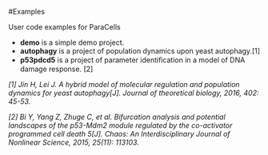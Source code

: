 #Examples

User code examples for ParaCells

* **demo** is a simple demo project.
* **autophagy** is a project of population dynamics upon yeast autophagy.[1]
* **p53pdcd5** is a project of parameter identiﬁcation in a model of DNA damage response. [2]

*[1] Jin H, Lei J. A hybrid model of molecular regulation and population dynamics for yeast autophagy[J]. Journal of theoretical biology, 2016, 402: 45-53.*

*[2] Bi Y, Yang Z, Zhuge C, et al. Bifurcation analysis and potential landscapes of the p53-Mdm2 module regulated by the co-activator programmed cell death 5[J]. Chaos: An Interdisciplinary Journal of Nonlinear Science, 2015, 25(11): 113103.*